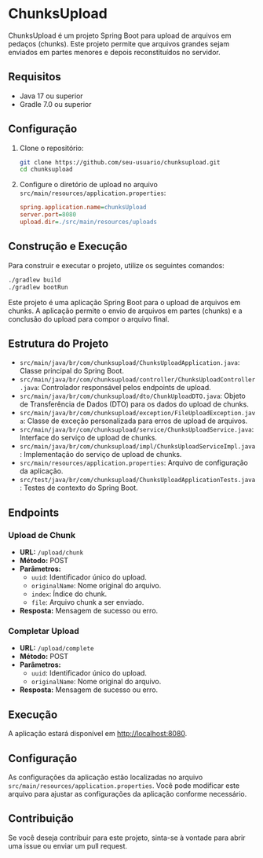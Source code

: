 # ChunksUpload

ChunksUpload é um projeto Spring Boot para upload de arquivos em pedaços (chunks). Este projeto permite que arquivos grandes sejam enviados em partes menores e depois reconstituídos no servidor.

## Requisitos

- Java 17 ou superior
- Gradle 7.0 ou superior

## Configuração

1. Clone o repositório:
    ```sh
    git clone https://github.com/seu-usuario/chunksupload.git
    cd chunksupload
    ```

2. Configure o diretório de upload no arquivo `src/main/resources/application.properties`:
    ```ini
    spring.application.name=chunksUpload
    server.port=8080
    upload.dir=./src/main/resources/uploads
    ```

## Construção e Execução

Para construir e executar o projeto, utilize os seguintes comandos:

```sh
./gradlew build
./gradlew bootRun
```

Este projeto é uma aplicação Spring Boot para o upload de arquivos em chunks. A aplicação permite o envio de arquivos em partes (chunks) e a conclusão do upload para compor o arquivo final.

## Estrutura do Projeto

- `src/main/java/br/com/chunksupload/ChunksUploadApplication.java`: Classe principal do Spring Boot.
- `src/main/java/br/com/chunksupload/controller/ChunksUploadController.java`: Controlador responsável pelos endpoints de upload.
- `src/main/java/br/com/chunksupload/dto/ChunkUploadDTO.java`: Objeto de Transferência de Dados (DTO) para os dados do upload de chunks.
- `src/main/java/br/com/chunksupload/exception/FileUploadException.java`: Classe de exceção personalizada para erros de upload de arquivos.
- `src/main/java/br/com/chunksupload/service/ChunksUploadService.java`: Interface do serviço de upload de chunks.
- `src/main/java/br/com/chunksupload/impl/ChunksUploadServiceImpl.java`: Implementação do serviço de upload de chunks.
- `src/main/resources/application.properties`: Arquivo de configuração da aplicação.
- `src/test/java/br/com/chunksupload/ChunksUploadApplicationTests.java`: Testes de contexto do Spring Boot.

## Endpoints

### Upload de Chunk

- **URL:** `/upload/chunk`
- **Método:** POST
- **Parâmetros:**
  - `uuid`: Identificador único do upload.
  - `originalName`: Nome original do arquivo.
  - `index`: Índice do chunk.
  - `file`: Arquivo chunk a ser enviado.
- **Resposta:** Mensagem de sucesso ou erro.

### Completar Upload

- **URL:** `/upload/complete`
- **Método:** POST
- **Parâmetros:**
  - `uuid`: Identificador único do upload.
  - `originalName`: Nome original do arquivo.
- **Resposta:** Mensagem de sucesso ou erro.

## Execução

A aplicação estará disponível em [http://localhost:8080](http://localhost:8080).

## Configuração

As configurações da aplicação estão localizadas no arquivo `src/main/resources/application.properties`. Você pode modificar este arquivo para ajustar as configurações da aplicação conforme necessário.

## Contribuição

Se você deseja contribuir para este projeto, sinta-se à vontade para abrir uma issue ou enviar um pull request.

